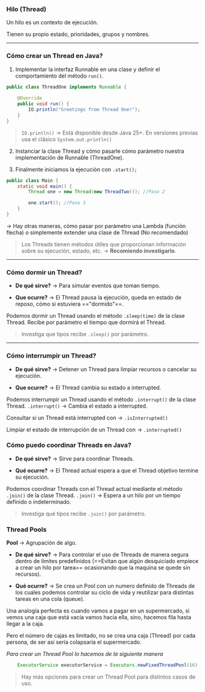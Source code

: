 ### Hilo (Thread)

Un hilo es un contexto de ejecución.

Tienen su propio estado, prioridades, grupos y nombres.

---
### Cómo crear un Thread en Java?

1. Implementar la interfaz Runnable en una clase y definir el comportamiento del método `run()`.

```Java
public class ThreadOne implements Runnable {
    
    @Override
    public void run() {
        IO.println("Greetings from Thread One!");
    }
} 
```

> `IO.println()` -> Está disponible desde Java 25+. En versiones previas usa el clásico `System.out.println()`  

2. Instanciar la clase Thread y cómo pasarle cómo parámetro nuestra implementación de Runnable (ThreadOne).

3. Finalmente iniciamos la ejecución con `.start();`

```Java
public class Main {
    static void main() {
        Thread one = new Thread(new ThreadTwo()); //Paso 2

        one.start(); //Paso 3
    }
} 
```

-> Hay otras maneras, cómo pasar por parámetro una Lambda (función flecha) o simplemente extender una clase de Thread (No recomendado)

> Los Threads tienen métodos útiles que proporcionan información sobre su ejecución, estado, etc. -> **Recomiendo investigarlo**.

---
### Cómo dormir un Thread?

- **De qué sirve?** -> Para simular eventos que toman tiempo.

- **Que ocurre?** -> El Thread pausa la ejecución, queda en estado de reposo, cómo si estuviera =="dormido"==.

Podemos dormir un Thread usando el método `.sleep(time)` de la clase Thread. Recibe por parámetro el tiempo que dormirá el Thread.

> Investiga que tipos recibe `.sleep()` por parámetro.

---
### Cómo interrumpir un Thread?

- **De qué sirve?** -> Detener un Thread para limpiar recursos o cancelar su ejecución.

- **Que ocurre?** -> El Thread cambia su estado a interrupted.

Podemos interrumpir un Thread usando el método `.interrupt()` de la clase Thread. `.interrupt()` -> Cambia el estado a interrupted.

Consultar si un Thread está interrupted con -> `.isInterrupted()`

Limpiar el estado de interrupción de un Thread con -> `.interrupted()`

### Cómo puedo coordinar Threads en Java?

- **De qué sirve?** -> Sirve para coordinar Threads.

- **Qué ocurre?** -> El Thread actual espera a que el Thread objetivo termine su ejecución.

Podemos coordinar Threads con el Thread actual mediante el método `.join()` de la clase Thread. `.join()` -> Espera a un hilo por un tiempo definido o indeterminado. 

> Investiga qué tipos recibe `.join()` por parámetro.

### Thread Pools

**Pool** -> Agrupación de algo.

- **De qué sirve?** -> Para controlar el uso de Threads de manera segura dentro de límites predefinidos (==Evitan que algún desquiciado empiece a crear un hilo por tarea== ocasionando que la maquina se quede sin recursos).

- **Qué ocurre?** -> Se crea un Pool con un numero definido de Threads de los cuales podemos controlar su ciclo de vida y reutilizar para distintas tareas en una cola (queue).

Una analogía perfecta es cuando vamos a pagar en un supermercado, si vemos una caja que está vacía vamos hacia ella, sino, hacemos fila hasta llegar a la caja.

Pero el número de cajas es limitado, no se crea una caja (Thread) por cada persona, de ser así sería colapsaría el supermercado.

*Para crear un Thread Pool lo hacemos de la siguiente manera*

```JAVA
    ExecutorService executorService = Executors.newFixedThreadPool(16);
```

> Hay más opciones para crear un Thread Pool para distintos casos de uso. 

